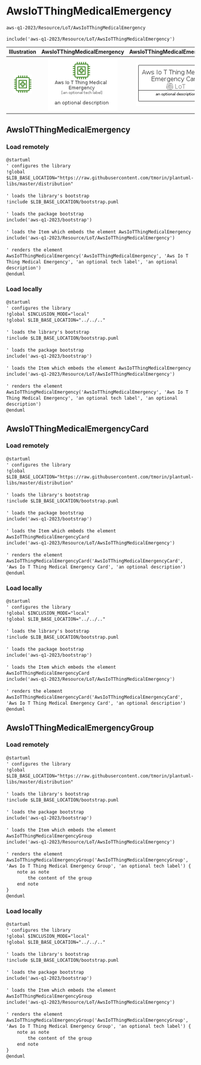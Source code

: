 # AwsIoTThingMedicalEmergency


```text
aws-q1-2023/Resource/LoT/AwsIoTThingMedicalEmergency
```

```text
include('aws-q1-2023/Resource/LoT/AwsIoTThingMedicalEmergency')
```



| Illustration | AwsIoTThingMedicalEmergency | AwsIoTThingMedicalEmergencyCard | AwsIoTThingMedicalEmergencyGroup |
| :---: | :---: | :---: | :---: |
| ![illustration for Illustration](../../../aws-q1-2023/Resource/LoT/AwsIoTThingMedicalEmergency.png) | ![illustration for AwsIoTThingMedicalEmergency](../../../aws-q1-2023/Resource/LoT/AwsIoTThingMedicalEmergency.Local.png) | ![illustration for AwsIoTThingMedicalEmergencyCard](../../../aws-q1-2023/Resource/LoT/AwsIoTThingMedicalEmergencyCard.Local.png) | ![illustration for AwsIoTThingMedicalEmergencyGroup](../../../aws-q1-2023/Resource/LoT/AwsIoTThingMedicalEmergencyGroup.Local.png) |




## AwsIoTThingMedicalEmergency

### Load remotely
```plantuml
@startuml
' configures the library
!global $LIB_BASE_LOCATION="https://raw.githubusercontent.com/tmorin/plantuml-libs/master/distribution"

' loads the library's bootstrap
!include $LIB_BASE_LOCATION/bootstrap.puml

' loads the package bootstrap
include('aws-q1-2023/bootstrap')

' loads the Item which embeds the element AwsIoTThingMedicalEmergency
include('aws-q1-2023/Resource/LoT/AwsIoTThingMedicalEmergency')

' renders the element
AwsIoTThingMedicalEmergency('AwsIoTThingMedicalEmergency', 'Aws Io T Thing Medical Emergency', 'an optional tech label', 'an optional description')
@enduml
```

### Load locally
```plantuml
@startuml
' configures the library
!global $INCLUSION_MODE="local"
!global $LIB_BASE_LOCATION="../../.."

' loads the library's bootstrap
!include $LIB_BASE_LOCATION/bootstrap.puml

' loads the package bootstrap
include('aws-q1-2023/bootstrap')

' loads the Item which embeds the element AwsIoTThingMedicalEmergency
include('aws-q1-2023/Resource/LoT/AwsIoTThingMedicalEmergency')

' renders the element
AwsIoTThingMedicalEmergency('AwsIoTThingMedicalEmergency', 'Aws Io T Thing Medical Emergency', 'an optional tech label', 'an optional description')
@enduml
```

## AwsIoTThingMedicalEmergencyCard

### Load remotely
```plantuml
@startuml
' configures the library
!global $LIB_BASE_LOCATION="https://raw.githubusercontent.com/tmorin/plantuml-libs/master/distribution"

' loads the library's bootstrap
!include $LIB_BASE_LOCATION/bootstrap.puml

' loads the package bootstrap
include('aws-q1-2023/bootstrap')

' loads the Item which embeds the element AwsIoTThingMedicalEmergencyCard
include('aws-q1-2023/Resource/LoT/AwsIoTThingMedicalEmergency')

' renders the element
AwsIoTThingMedicalEmergencyCard('AwsIoTThingMedicalEmergencyCard', 'Aws Io T Thing Medical Emergency Card', 'an optional description')
@enduml
```

### Load locally
```plantuml
@startuml
' configures the library
!global $INCLUSION_MODE="local"
!global $LIB_BASE_LOCATION="../../.."

' loads the library's bootstrap
!include $LIB_BASE_LOCATION/bootstrap.puml

' loads the package bootstrap
include('aws-q1-2023/bootstrap')

' loads the Item which embeds the element AwsIoTThingMedicalEmergencyCard
include('aws-q1-2023/Resource/LoT/AwsIoTThingMedicalEmergency')

' renders the element
AwsIoTThingMedicalEmergencyCard('AwsIoTThingMedicalEmergencyCard', 'Aws Io T Thing Medical Emergency Card', 'an optional description')
@enduml
```

## AwsIoTThingMedicalEmergencyGroup

### Load remotely
```plantuml
@startuml
' configures the library
!global $LIB_BASE_LOCATION="https://raw.githubusercontent.com/tmorin/plantuml-libs/master/distribution"

' loads the library's bootstrap
!include $LIB_BASE_LOCATION/bootstrap.puml

' loads the package bootstrap
include('aws-q1-2023/bootstrap')

' loads the Item which embeds the element AwsIoTThingMedicalEmergencyGroup
include('aws-q1-2023/Resource/LoT/AwsIoTThingMedicalEmergency')

' renders the element
AwsIoTThingMedicalEmergencyGroup('AwsIoTThingMedicalEmergencyGroup', 'Aws Io T Thing Medical Emergency Group', 'an optional tech label') {
    note as note
        the content of the group
    end note
}
@enduml
```

### Load locally
```plantuml
@startuml
' configures the library
!global $INCLUSION_MODE="local"
!global $LIB_BASE_LOCATION="../../.."

' loads the library's bootstrap
!include $LIB_BASE_LOCATION/bootstrap.puml

' loads the package bootstrap
include('aws-q1-2023/bootstrap')

' loads the Item which embeds the element AwsIoTThingMedicalEmergencyGroup
include('aws-q1-2023/Resource/LoT/AwsIoTThingMedicalEmergency')

' renders the element
AwsIoTThingMedicalEmergencyGroup('AwsIoTThingMedicalEmergencyGroup', 'Aws Io T Thing Medical Emergency Group', 'an optional tech label') {
    note as note
        the content of the group
    end note
}
@enduml
```

